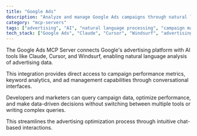 ```yaml
---
title: "Google Ads"
description: "Analyze and manage Google Ads campaigns through natural language conversations with AI assistants."
category: "mcp-servers"
tags: ["advertising", "AI", "natural language processing", "campaign management", "data analysis"]
tech_stack: ["Google Ads", "Claude", "Cursor", "Windsurf", "advertising analytics", "performance metrics", "keyword analytics"]
---
```


The Google Ads MCP Server connects Google's advertising platform with AI tools like Claude, Cursor, and Windsurf, enabling natural language analysis of advertising data. 

This integration provides direct access to campaign performance metrics, keyword analytics, and ad management capabilities through conversational interfaces. 

Developers and marketers can query campaign data, optimize performance, and make data-driven decisions without switching between multiple tools or writing complex queries. 

This streamlines the advertising optimization process through intuitive chat-based interactions.